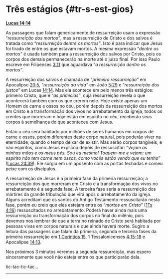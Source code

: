 # Três estágios {#tr-s-est-gios}

[**Lucas 14:14**](http://bibliaonline.com.br/acf/lc/14/14)

As passagens que falam genericamente de ressurreição usam a expressão “_ressurreição dos mortos”_, mas a ressurreição de Cristo e dos salvos é tratada como “_ressurreição dentre os mortos”_. Isto é para indicar que Jesus foi tirado de entre os que estavam mortos. A mesma expressão “_dentre os mortos”_ é usada também para a ressurreição dos salvos por Cristo, pois os corpos dos demais permanecerão na morte até o juízo final. Por isso Paulo escreve em Filipenses [3:11](http://bibliaonline.com.br/acf/fp/3/11) que aguardava “_a ressurreição dentre os mortos”_.

A ressurreição dos salvos é chamada de “_primeira ressurreição”_ em Apocalipse [20:5](http://bibliaonline.com.br/acf/ap/20/5), “_ressurreição da vida”_ em João [5:29](http://bibliaonline.com.br/acf/jo/5/29) e “_ressurreição dos justos”_ em Lucas [14:14](http://bibliaonline.com.br/acf/lc/14/14). Mas ela acontece em pelo menos três estágios: primeiro Cristo, que é “_as primícias”_, cuja ressurreição revela o que acontecerá também com os que crerem nele. Hoje existe apenas um Homem de carne e ossos no céu, porém depois da ressurreição dos mortos em Cristo e a transformação dos vivos no arrebatamento da igreja, todos os crentes que morreram e hoje estão em espírito no céu, receberão seus corpos à semelhança do que aconteceu com Jesus.

Então o céu será habitado por milhões de seres humanos em corpos de carne e ossos, porém diferentes deste corpo natural, pois poderão viver na eternidade, quando o tempo deixar de existir. Mas serão corpos tangíveis, e não espíritos, como Jesus explicou depois de ressuscitar: “_Vejam as minhas mãos e os meus pés. Sou eu mesmo! Toquem-me e vejam; um espírito não tem carne nem ossos, como vocês estão vendo que eu tenho”_ ([Lucas 24:39](http://bibliaonline.com.br/acf/lc/24/39)). Ele surgiu em um aposento com as portas fechadas e comeu peixe com os discípulos.

A ressurreição de Jesus é a primeira fase da primeira ressurreição; a ressurreição dos que morreram em Cristo e a transformação dos vivos no arrebatamento é a segunda fase. A terceira fase seria a ressurreição dos mártires da grande tribulação que virá após o arrebatamento da igreja. Alguns acreditam que os santos do Antigo Testamento ressuscitarão nesta fase, porém eu creio que eles estejam entre os “_mortos em Cristo”_ ([1Ts 4:16](http://bibliaonline.com.br/acf/1ts/4/16)) ressuscitados no arrebatamento. Poderá haver ainda mais uma ressurreição ou transformação dos corpos no final do milênio, pois devemos nos lembrar de que a terra no reinado de Cristo será habitada por pessoas vivas em corpos naturais e que ainda haverá morte. Sugiro a leitura das passagens que falam da primeira, segunda e terceira fases da primeira ressurreição em [1 Coríntios 15](http://bibliaonline.com.br/acf/1co/15), 1 Tessalonicenses [4:15-18](http://bibliaonline.com.br/acf/1ts/4/15-18) e Apocalipse [14:13](http://bibliaonline.com.br/acf/ap/14/13).

Nos próximos 3 minutos veremos a segunda ressurreição, mas espero sinceramente que você não esteja entre os que participarão dela.

tic-tac-tic-tac...

*****